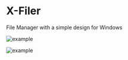 # X-Filer

File Manager with a simple design for Windows

![example](https://github.com/egorozh/X-Filer/blob/main/img/first-look.png "First look")

![example](https://github.com/egorozh/X-Filer/blob/main/img/image.gif "Example application")
